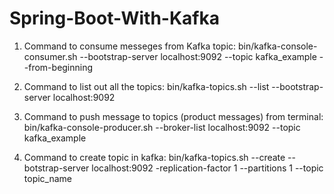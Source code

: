 # Spring-Boot-With-Kafka


  1. Command to consume messeges from Kafka topic: bin/kafka-console-consumer.sh --bootstrap-server localhost:9092 --topic kafka_example --from-beginning


  2. Command to list out all the topics: bin/kafka-topics.sh --list --bootstrap-server localhost:9092


  3. Command to push message to topics (product messages) from terminal: bin/kafka-console-producer.sh --broker-list localhost:9092 --topic kafka_example


  4. Command to create topic in kafka: bin/kafka-topics.sh --create --botstrap-server localhost:9092 -replication-factor 1 --partitions 1 --topic topic_name
